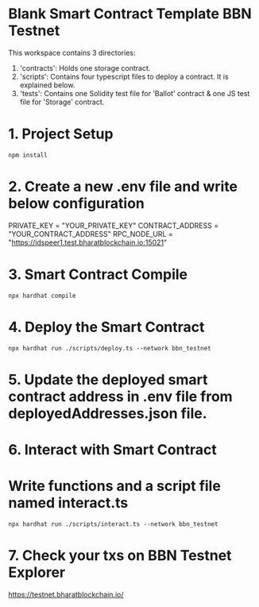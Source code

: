 # Blank Smart Contract Template BBN Testnet

This workspace contains 3 directories:

1. 'contracts': Holds one storage contract.
2. 'scripts': Contains four typescript files to deploy a contract. It is explained below.
3. 'tests': Contains one Solidity test file for 'Ballot' contract & one JS test file for 'Storage' contract.


# 1. Project Setup

```shell
npm install

```
# 2. Create a new .env file and write below configuration
PRIVATE_KEY = "YOUR_PRIVATE_KEY"
CONTRACT_ADDRESS = "YOUR_CONTRACT_ADDRESS"
RPC_NODE_URL = "https://idspeer1.test.bharatblockchain.io:15021"

# 3. Smart Contract Compile

```shell
npx hardhat compile
```

# 4. Deploy the Smart Contract
```shell
npx hardhat run ./scripts/deploy.ts --network bbn_testnet
```
 
# 5. Update the deployed smart contract address in .env file from deployedAddresses.json file.


# 6. Interact with Smart Contract

# Write functions and a script file named interact.ts

```shell
npx hardhat run ./scripts/interact.ts --network bbn_testnet
```

# 7. Check your txs on BBN Testnet Explorer

https://testnet.bharatblockchain.io/


